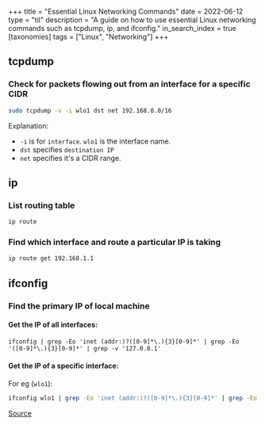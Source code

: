 +++
title = "Essential Linux Networking Commands"
date = 2022-06-12
type = "til"
description = "A guide on how to use essential Linux networking commands such as tcpdump, ip, and ifconfig."
in_search_index = true
[taxonomies]
tags = ["Linux", "Networking"]
+++

## tcpdump

### Check for packets flowing out from an interface for a specific CIDR

```bash
sudo tcpdump -v -i wlo1 dst net 192.168.0.0/16
```

Explanation:

- `-i` is for `interface`. `wlo1` is the interface name.
- `dst` specifies `destination IP`
- `net` specifies it's a CIDR range.

## ip

### List routing table

```bash
ip route
```

### Find which interface and route a particular IP is taking

```bash
ip route get 192.168.1.1
```


## ifconfig

### Find the primary IP of local machine

#### Get the IP of all interfaces:

```
ifconfig | grep -Eo 'inet (addr:)?([0-9]*\.){3}[0-9]*' | grep -Eo '([0-9]*\.){3}[0-9]*' | grep -v '127.0.0.1'
```

#### Get the IP of a specific interface:

For eg (`wlo1`):

```bash
ifconfig wlo1 | grep -Eo 'inet (addr:)?([0-9]*\.){3}[0-9]*' | grep -Eo '([0-9]*\.){3}[0-9]*' | grep -v '127.0.0.1'
```

[Source](https://stackoverflow.com/a/13322549)
